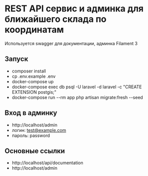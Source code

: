 # REST API сервис и админка для ближайшего склада по координатам
Используется swagger для документации, админка Filament 3

## Запуск
- composer install
- cp .env.example .env
- docker-compose up
- docker-compose exec db psql -U laravel -d laravel -c "CREATE EXTENSION postgis;"
- docker-compose run --rm app php artisan migrate:fresh --seed

## Вход в админку
- http://localhost/admin
- логин: test@example.com
- пароль: password

## Основные ссылки
- http://localhost/api/documentation
- http://localhost/admin
